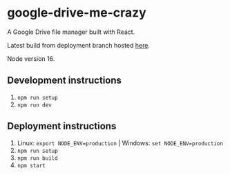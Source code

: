 # google-drive-me-crazy
A Google Drive file manager built with React. <br/>

Latest build from deployment branch hosted [here](https://googledrivemecrazy.deep.moe).

Node version 16.

## Development instructions
1. `npm run setup`
2. `npm run dev`

## Deployment instructions
1. Linux: `export NODE_ENV=production`  |  Windows: `set NODE_ENV=production`
2. `npm run setup`
3. `npm run build`
4. `npm start`
